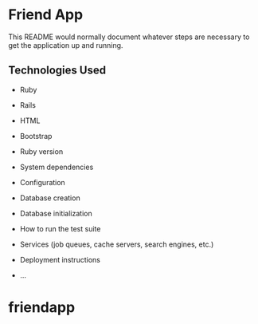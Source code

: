 # Friend App

This README would normally document whatever steps are necessary to get the
application up and running.

## Technologies Used

- Ruby
- Rails
- HTML
- Bootstrap

- Ruby version

- System dependencies

- Configuration

- Database creation

- Database initialization

- How to run the test suite

- Services (job queues, cache servers, search engines, etc.)

- Deployment instructions

- ...

# friendapp
